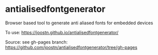 # antialisedfontgenerator
Browser based tool to generate anti aliased fonts for embedded devices

To use:
https://joostn.github.io/antialisedfontgenerator/

Source: see gh-pages branch:
https://github.com/joostn/antialisedfontgenerator/tree/gh-pages
